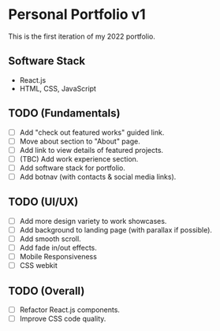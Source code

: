 # Personal Portfolio v1
This is the first iteration of my 2022 portfolio.

## Software Stack
- React.js
- HTML, CSS, JavaScript

## TODO (Fundamentals)
- [ ] Add "check out featured works" guided link.
- [ ] Move about section to "About" page.
- [ ] Add link to view details of featured projects.
- [ ] (TBC) Add work experience section.
- [ ] Add software stack for portfolio.
- [ ] Add botnav (with contacts & social media links).

## TODO (UI/UX)
- [ ] Add more design variety to work showcases.
- [ ] Add background to landing page (with parallax if possible).
- [ ] Add smooth scroll.
- [ ] Add fade in/out effects.
- [ ] Mobile Responsiveness
- [ ] CSS webkit

## TODO (Overall)
- [ ] Refactor React.js components.
- [ ] Improve CSS code quality.